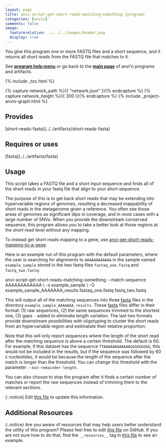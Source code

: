 ```yaml
---
layout: page
title: anvi-script-get-short-reads-matching-something [program]
categories: [anvio]
comments: false
image:
  featurerelative: ../../../images/header.png
  display: true
---
```


You give this program one or more FASTQ files and a short sequence, and it returns all short reads from the FASTQ file that matches to it.

See **[program help menu](../../../vignette#anvi-script-get-short-reads-matching-something)** or go back to the **[main page](../../)** of anvi'o programs and artifacts.


{% include _toc.html %}
<div id="svg" class="subnetwork"></div>
{% capture network_path %}{{ "network.json" }}{% endcapture %}
{% capture network_height %}{{ 300 }}{% endcapture %}
{% include _project-anvio-graph.html %}


## Provides

<p style="text-align: left" markdown="1"><span class="artifact-p">[short-reads-fasta](../../artifacts/short-reads-fasta)</span></p>

## Requires or uses

<p style="text-align: left" markdown="1"><span class="artifact-r">[fasta](../../artifacts/fasta)</span></p>

## Usage


This script takes a FASTQ file and a short input sequence and finds all of the short reads in your fastq file that align to your short sequence. 

The purpose of this is to get back short reads that may be extending into hypervariable regions of genomes, resulting a decreased mappability of short reads in the metagenome given a reference. You often see those areas of genomes as significant dips in coverage, and in most cases with a large number of SNVs. When you provide the downstream conserved sequence, this program allows you to take a better look at those regions at the short read level without any mapping.

To instead get short reads mapping to a gene, use <span class="artifact-n">[anvi-get-short-reads-mapping-to-a-gene](/software/anvio/help/main/programs/anvi-get-short-reads-mapping-to-a-gene)</span>.

Here is an example run of this program with the default parameters, where the user is searching for alignments to `AAAAAAAAAAAA` in the sample named `example_sample` stored in the two fastq files `fastaq_one.fastq` and `fastq_two.fastq`: 

<div class="codeblock" markdown="1">
anvi&#45;script&#45;get&#45;short&#45;reads&#45;matching&#45;something &#45;&#45;match&#45;sequence AAAAAAAAAAAA \
                                               &#45;s example_sample \ 
                                               &#45;O example_sample_AAAAAAA_results
                                               fastaq_one.fastq fastq_two.fastq
</div>

This will output all of the matching sequences into three <span class="artifact-n">[fasta](/software/anvio/help/main/artifacts/fasta)</span> files in the directory `example_sample_AAAAAAA_results`. These <span class="artifact-n">[fasta](/software/anvio/help/main/artifacts/fasta)</span> files differ in their format: (1) raw sequences, (2) the same sequences trimmed to the shortest one, (3) gaps `-` added to eliminate length variation. The last two formats provide downstream possibilities with oligotyping to cluster the short reads from an hypervariable region and estimatate their relative proportion. 

Note that this will only report sequences where the length of the short read after the matching sequence is above a certain threshold. The default is 60. For example, if this dataset has the sequence `TTAAAAAAAAAAAAGGGGGGGGG`, this would not be included in the results, but if the sequence was followed by 60 `G` nucleotides, it would be because the length of the sequence after the match is longer than the threshold. You can change this threshold with the parameter `--min-remainder-length`.

You can also choose to stop the program after it finds a certain number of matches or report the raw sequences instead of trimming them to the relevant sections. 


{:.notice}
Edit [this file](https://github.com/merenlab/anvio/tree/master/anvio/docs/programs/anvi-script-get-short-reads-matching-something.md) to update this information.


## Additional Resources



{:.notice}
Are you aware of resources that may help users better understand the utility of this program? Please feel free to edit [this file](https://github.com/merenlab/anvio/tree/master/bin/anvi-script-get-short-reads-matching-something) on GitHub. If you are not sure how to do that, find the `__resources__` tag in [this file](https://github.com/merenlab/anvio/blob/master/bin/anvi-interactive) to see an example.
